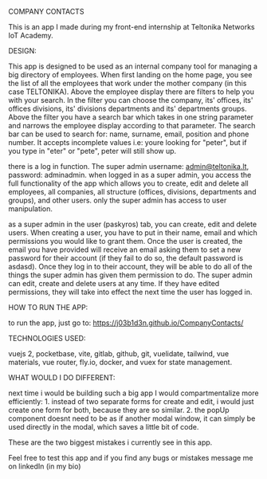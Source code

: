 COMPANY CONTACTS

This is an app I made during my front-end internship at Teltonika Networks IoT Academy.

DESIGN:

This app is designed to be used as an internal company tool for managing a big directory of employees. When first landing on the home page, you see the list of all the employees that work under the mother company (in this case TELTONIKA). Above the employee display there are filters to help you with your search. In the filter you can choose the company, its' offices, its' offices divisions, its' divisions departments and its' departments groups. Above the filter you have a search bar which takes in one string parameter and narrows the employee display according to that parameter. The search bar can be used to search for: name, surname, email, position and phone number. It accepts incomplete values i.e: youre looking for "peter", but if you type in "eter" or "pete", peter will still show up.

there is a log in function. The super admin username: admin@teltonika.lt, password: adminadmin. 
when logged in as a super admin, you access the full functionality of the app which allows you to create, edit and delete all employees, all companies, all structure (offices, divisions, departments and groups), and other users. only the super admin has access to user manipulation.

as a super admin in the user (paskyros) tab, you can create, edit and delete users. When creating a user, you have to put in their name, email and which permissions you would like to grant them. Once the user is created, the email you have provided will receive an email asking them to set a new password for their account (if they fail to do so, the default password is asdasd). Once they log in to their account, they will be able to do all of the things the super admin has given them permission to do. The super admin can edit, create and delete users at any time. If they have edited permissions, they will take into effect the next time the user has logged in.

HOW TO RUN THE APP:

to run the app, just go to: https://j03b1d3n.github.io/CompanyContacts/

TECHNOLOGIES USED:

vuejs 2,
pocketbase,
vite,
gitlab,
github,
git,
vuelidate,
tailwind,
vue materials, 
vue router,
fly.io,
docker,
and vuex for state management.

WHAT WOULD I DO DIFFERENT:

next time i would be building such a big app I would compartmentalize more efficiently:
    1. instead of two separate forms for create and edit, i would just create one form for both, because they are so similar.
    2. the popUp component doesnt need to be as if another modal window, it can simply be used directly in the modal, which saves a little bit of code.

These are the two biggest mistakes i currently see in this app.

Feel free to test this app and if you find any bugs or mistakes message me on linkedIn (in my bio)

